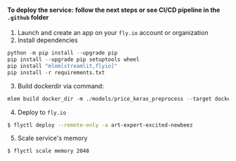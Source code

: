 #### To deploy the service: follow the next steps or see CI/CD pipeline in the `.github` folder

1. Launch and create an app on your `fly.io` account or organization 
2. Install dependencies
```python
python -m pip install --upgrade pip
pip install --upgrade pip setuptools wheel
pip install "mlem[streamlit,flyio]"
pip install -r requirements.txt
```
3. Build dockerdir via command: 
```python
mlem build docker_dir -m ./models/price_keras_preprocess --target dockerdir --file_conf server=server.mlem
```
4. Deploy to `fly.io`
```sh
$ flyctl deploy --remote-only -a art-expert-excited-newbeez
```
5. Scale service's memory
```sh
$ flyctl scale memory 2048
```
